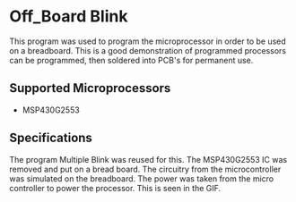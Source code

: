 # Off_Board Blink
This program was used to program the microprocessor in order to be used on a breadboard.  This is a good demonstration of programmed processors can be programmed, then soldered into PCB's for permanent use.

## Supported Microprocessors
* MSP430G2553

## Specifications
The program Multiple Blink was reused for this.  The MSP430G2553 IC was removed and put on a bread board.  The circuitry from the microcontroller was simulated on the breadboard.  The power was taken from the micro controller to power the processor.  This is seen in the GIF.
